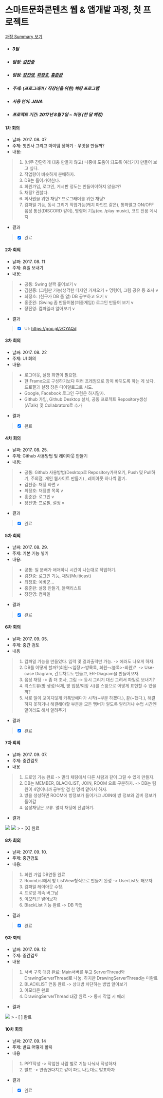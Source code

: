 # 스마트문화콘텐츠 웹 & 앱개발 과정, 첫 프로젝트 #
[과정 Summary 보기](https://chanjungkim.github.io/study/androidstudy/)
* ##### 3팀
* ##### 팀장: [김찬중](https://www.linkedin.com/in/chanjungkim/)
* ##### 팀원: [장진영](https://github.com/jinyoung1105), [최정호](https://github.com/odoria), [홍준완](https://github.com/hongjunwan) 
* ##### 주제: (프로그래머 / 직장인을 위한) 채팅 프로그램
* ##### 사용 언어: JAVA
* ##### 프로젝트 기간: 2017년 8월 7일 ~ 미정 (한 달 예정)

#### 1차 회의
* 날짜: 2017. 08. 07
* 주제: 첫인사 그리고 아이템 정하기 - 무엇을 만들까?
* 내용:
> 1. (너무 간단하게 대충 만들지 않고) 나중에 도움이 되도록 여러가지 만들어 보고 싶다.
> 2. 작업량이 비슷하게 분배하자.
> 3. DB는 들어가야한다.
> 4. 회원가입, 로그인, 게시판 정도는 만들어야하지 않을까?
> 5. 채팅? 괜찮다.
> 6. 회사원을 위한 채팅? 프로그래머를 위한 채팅?
> 7. 컴파일 기능, 동시 그리기 작업가능(캐치 마인드 같은), 통화말고 ON/OFF 음성 통신(DISCORD 같이), 명령어 기능(ex. /play music), 코드 전용 메시지
* 결과
> - [X] 완료

#### 2차 회의
* 날짜: 2017. 08. 11
* 주제: 휴일 보내기
* 내용: 
> * 공통: Swing 살짝 훑어보기 v
> * 김찬중: (그림판 가능)생각한 디자인 가져오기 + 명령어, 그림 공유 등 조사 v
> * 최정호: (친구가 DB 좀 앎) DB 공부하고 오기 v
> * 홍준완: (Swing 좀 만들어봄(퍼즐게임)) 로그인 만들어 보기 v
> * 장진영: 컴파일러 알아보기 v
* 결과
> - [X] UI: https://goo.gl/zCYAQd

#### 3차 회의
* 날짜: 2017. 08. 22
* 주제: UI 회의
* 내용: 
> * 로그아웃, 설정 화면이 필요함.
> * 한 Frame으로 구성하기보다 여러 프레임으로 창이 바뀌도록 하는 게 낫다. 프로필과 설정 창은 다이얼로그로 시도.
> * Google, Facebook 로그인 구현은 하지말자.
> * Github 가입, Github Desktop 설치, 공동 프로젝트 Repository생성(ATalk) 및 Collabrators로 추가
* 결과
> - [X] 완료

#### 4차 회의
* 날짜: 2017. 08. 25. 
* 주제: Github 사용방법 및 레이아웃 만들기
* 내용:
> * 공통: Github 사용방법(Desktop로 Repository가져오기, Push 및 Pull하기, 주의점, 개인 웹사이트 만들기) , 레이아웃 하나씩 맡기.
> * 김찬중: 채팅 화면 v
> * 최정호: 채팅방 목록 v
> * 홍준완: 로그인 v
> * 장진영: 프로필, 설정 v
* 결과
> - [X] 완료

#### 5차 회의
* 날짜: 2017. 08. 29.
* 주제: 기본 기능 넣기
* 내용: 
> * 공통: 일 분배가 애매하니 시간이 나는대로 작업하기.
> * 김찬중: 로그인 기능, 채팅(Multicast)
> * 최정호: 예비군...
> * 홍준완: 설정 만들기, 블랙리스트
> * 장진영: 컴파일
* 결과
> - [X] 완료

#### 6차 회의
* 날짜: 2017. 09. 05.
* 주제: 중간 검토
* 내용
> 1. 컴파일 기능을 만들었다. 입력 및 결과출력만 가능. -> 에러도 나오게 하자.
> 2. DB를 어떻게 할까?(회원-<입장>-방목록, 회원-<블록>-회원)?  -> Use-case Diagram, 간트차트도 만들고, ER-Diagram을 만들어보자.
> 3. 음성 채팅 -> 좀 더 조사, 그림 -> 동시 그리기 대신 그려서 파일로 보내기?
> 4. 리스트뷰(방 생성/삭제, 방 입장/퇴장 시)를 스윙으로 어떻게 표현할 수 있을까?
> 5. 서로 일이 꼬이지않게 카톡방에다가 시작(~부분 하겠다.), 끝(~했다.), 해결하지 못하거나 해결해야할 부분을 모든 멤버가 알도록 알리거나 수업 시간엔 말이라도 해서 알려주기

* 결과
> - [X] 완료

#### 7차 회의
* 날짜: 2017. 09. 07.
* 주제: 중간검토
* 내용
> 1. 드로잉 기능 완료 -> 멀티 채팅에서 다른 사람과 같이 그릴 수 있게 만들자.
> 2. DB는 MEMBER, BLACKLIST, JOIN, ROOM 으로 구분하자. -> DB는 팀원이 4명이니까 공부할 겸 한 명씩 맡아서 하자.
> 3. 방을 생성하면 ROOM에 방정보가 들어가고 JOIN에 방 정보와 멤버 정보가 들어감
> 4. 음성채팅은 보류. 멀티 채팅에 전념하기.
* 결과
<img src="contents/er-diagram.jpg" size="100%">
<img src="contents/schema.jpg" size="100%">
> - [X] 완료

#### 8차 회의
* 날짜: 2017. 09. 10.
* 주제: 중간검토
* 내용:
> 1. 회원 가입 DB연동 완료
> 2. RoomList에서 방 ListView형식으로 만들기 완성 -> UserList도 해보자.
> 3. 컴파일 레이아웃 수정.
> 4. 드로잉 계속 버그남
> 5. 이모티콘 넣어보자
> 6. BlackList 기능 완료 -> DB 작업
* 결과
> - [X] 완료

#### 9차 회의
* 날짜: 2017. 09. 12
* 주제: 중간검토
* 내용
> 1. 서버 구축 대강 완료: Main서버를 두고 ServerThread와 DrawingServerThread로 나눔. 하지만 DrawingServerThread는 미완료
> 2. BLACKLIST 연동 완료 -> 상대방 차단하는 방법 알아보기
> 3. 이모티콘 완료
> 4. DrawingServerThread 대강 완료 -> 동시 작업 시 에러
* 결과
<img src="contents/emoticon.jpg" size="100%">
> - [ ] 완료

#### 10차 회의
* 날짜: 2017. 09. 14
* 주제: 발표 어떻게 할까
* 내용
> 1. PPT작성 -> 작업한 사람 별로 기능 나눠서 작성하자
> 2. 발표 -> 연습한다치고 같이 파트 나눈대로 발표하자
* 결과
> - [X] 완료
